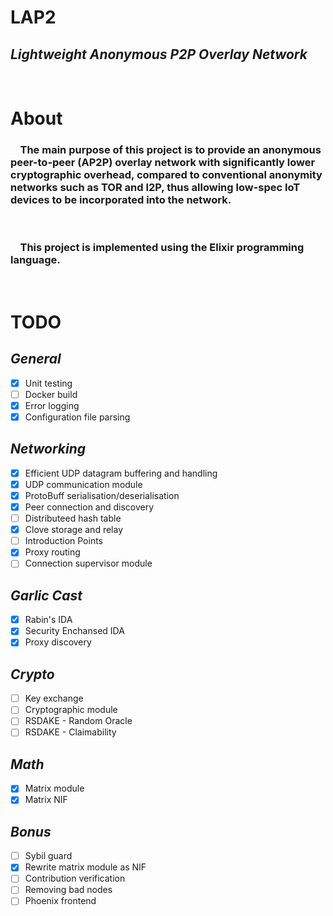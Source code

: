 # **LAP2** 
## *Lightweight Anonymous P2P Overlay Network*
<br>

# **About**
### &nbsp;&nbsp;&nbsp;&nbsp;The main purpose of this project is to provide an anonymous peer-to-peer (AP2P) overlay network with significantly lower cryptographic overhead, compared to conventional anonymity networks such as TOR and I2P, thus allowing low-spec IoT devices to be incorporated into the network.
<br>

### &nbsp;&nbsp;&nbsp;&nbsp;This project is implemented using the Elixir programming language.
<br>

# **TODO**

## *General*
- [x] Unit testing
- [ ] Docker build
- [x] Error logging
- [x] Configuration file parsing

## *Networking*
- [x] Efficient UDP datagram buffering and handling
- [x] UDP communication module
- [x] ProtoBuff serialisation/deserialisation
- [x] Peer connection and discovery
- [ ] Distributeed hash table
- [x] Clove storage and relay
- [ ] Introduction Points
- [x] Proxy routing
- [ ] Connection supervisor module

## *Garlic Cast*
- [x] Rabin's IDA
- [x] Security Enchansed IDA
- [x] Proxy discovery

## *Crypto*
- [ ] Key exchange
- [ ] Cryptographic module
- [ ] RSDAKE - Random Oracle
- [ ] RSDAKE - Claimability

## *Math*
- [x] Matrix module
- [x] Matrix NIF

## *Bonus*
- [ ] Sybil guard
- [x] Rewrite matrix module as NIF
- [ ] Contribution verification
- [ ] Removing bad nodes
- [ ] Phoenix frontend
